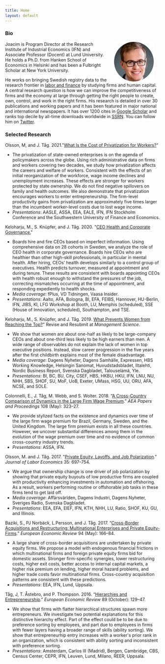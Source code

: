 ```yaml
---
title: Home
layout: default
---
```


### Bio
<img src="/assets/pictures/joacim_round.jpg" align="right" hspace="20">Joacim is Program Director at the Research Institute of Industrial Economics (IFN) and Associate Professor (Docent) at Lund University. He holds a Ph.D. from Hanken School of Economics in Helsinki and has been a Fulbright Scholar at New York University.

He works on bringing Swedish registry data to the research frontier in [labor and finance](https://www.joacimtag.se/laborandfinance.html) by studying firms and human capital. A central research question is how we can improve the competitiveness of firms and the economy at large through getting the right people to create, own, control, and work in the right firms. His research is detailed in over 30 publications and working papers and it has been featured in major national and international newspapers. It has over 1200 cites in [Google Scholar](http://scholar.google.com/citations?user=Q0dCshQAAAAJ&amp;hl=en) and ranks top decile by all-time downloads worldwide in [SSRN](https://papers.ssrn.com/sol3/cf_dev/AbsByAuth.cfm?per_id=397712). You can follow him on [Twitter](https://twitter.com/joacimtag).

### Selected Research

Olsson, M, and J. Tåg. 2021."[What Is the Cost of Privatization for Workers?](https://doi.org/10.2139/ssrn.3134462)" 
* The privatization of state-owned enterprises is on the agenda of policymakers across the globe. Using rich administrative data on firms and workers covering two decades, we study how privatization affects the careers and welfare of workers. Consistent with the effects of an initial reorganization of the workforce, wage income declines and unemployment increases. These effects are stronger for workers protected by state ownership. We do not find negative spillovers on family and health outcomes. We also demonstrate that privatization encourages workers to enter entrepreneurship. The firm-level productivity gains from privatization are approximately five times larger than the incumbent worker-level costs due to lost wage income.
* <em>Presentations</em>: AASLE, ASSA, EEA, EALE, IFN, IFN Stockholm Conference and the Southwestern University of Finance and Economics.

Keloharju, M., S. Knüpfer, and J. Tåg. 2020. "[CEO Health and Corporate Governance.](http://ssrn.com/abstract=3560071)" 
* Boards hire and fire CEOs based on imperfect information. Using comprehensive data on 28 cohorts in Sweden, we analyze the role of CEO health in corporate governance. Boards hire CEOs who are healthier than other high-skill professionals, in particular in mental health. After hiring, CEOs’ health develops similarly to a control group of executives. Health predicts turnover, measured at appointment and during tenure. These results are consistent with boards appointing CEOs with health robust enough to withstand the pressures of the job, correcting mismatches occurring at the time of appointment, and responding expediently to health shocks.
* <em>Media coverage</em>: fPlus, VD Tidningen, Vaasa Insider. 
* <em>Presentations</em>: Aalto, AFA, Bologna, BI, EFA, FEIBS, Hannover, HU-Berlin, IFN, JIBS, KI, LFG Workshop at Booth, LU, Memphis (scheduled), SSE (House of Innovation, scheduled), Southampton, and TSE.

Keloharju, M., S. Knüpfer, and J. Tåg. 2019. [What Prevents Women from Reaching the Top?](https://ssrn.com/abstract=2730207)" Revise and Resubmit at <em>Management Science</em>.
* We show that women are about one-half as likely to be large-company CEOs and about one-third less likely to be high earners than men. A wide range of observables do not explain the lack of women in top executive positions. Instead, slow career progression in the five years after the first childbirth explains most of the female disadvantage. 
* <em>Media coverage</em>: Dagens Nyheter, Dagens Samhälle, Expressen, HBS Working Knowledge, Helsingin Sanomat, Huvudstadsbladet, Iltalehti, Nordic Business Report, Svenska Dagbladet, Talouselämä, Yle.
* <em>Presentations</em>: BI, BC, BU, City, CSEF, HBS, HKBU, HKU, IFN, LNU, NU, NHH, SBS, SHOF, SU, MoF, UoB, Exeter, UMass, HSG, UU, ORU, AFA, NCSE, and SOLE.

Colonnelli, E., J. Tåg, M. Webb, and S. Wolter. 2018. “[A Cross-Country Comparison of Dynamics in the Large Firm Wage Premium](https://doi.org/10.1257/pandp.20181067).” *AEA Papers and Proceedings* 108 (May): 323–27.
* We provide stylized facts on the existence and dynamics over time of the large firm wage premium for Brazil, Germany, Sweden, and the United Kingdom. The large firm premium exists in all these countries. However, we uncover substantial differences among them in the evolution of the wage premium over time and no evidence of common cross-country industry trends.
* <em>Presentations</em>: ASSA, IFN.

Olsson, M. and J. Tåg. 2017. "[Private Equity, Layoffs, and Job Polarization](https://doi.org/10.1086/690712)." <em>Journal of Labor Economics</em> 35: 697–754.
* We argue that ownership change is one driver of job polarization by showing that private equity buyouts of low productive firms are coupled with productivity enhancing investments in automation and offshoring. As a result, workers performing routine or offshorable job tasks in these firms tend to get laid off. 
* <em>Media coverage</em>: Affärsvärlden, Dagens Industri, Dagens Nyheter, Sveriges Radio, Svenska Dagbladet.
* <em>Presentations</em>: EEA, EFA, EIEF, IFN, KTH, NHH, LU, Ratio, SHOF, KU, GU, and Illinois.

Baziki, S., PJ Norbäck, L.Persson, and J. Tåg. 2017. “[Cross-Border Acquisitions and Restructuring: Multinational Enterprises and Private Equity-Firms](https://doi.org/10.1016/j.euroecorev.2017.02.012).” *European Economic Review* 94 (May): 166–84.
* A large share of cross-border acquisitions are undertaken by private equity firms. We propose a model with endogenous financial frictions in which multinational firms and foreign private equity firms bid for domestic assets. Stronger firm-specific synergies, lower restructuring costs, higher exit costs, better access to internal capital markets, a higher risk premium on lending, higher moral hazard problems, and higher trade costs favor multinational firms. Cross-country acquisition patterns are consistent with these predictions.
* <em>Presentations</em>: EEA, IFN, Lund, Uppsala.

Tåg, J, T. Åstebro, and P. Thompson. 2016. “[Hierarchies and Entrepreneurship](https://doi.org/10.1016/j.euroecorev.2016.06.007).” *European Economic Review* 89 (October): 129–47.
* We show that firms with flatter hierarchical structures spawn more entrepreneurs. We investigate two potential explanations for this distinctive hierarchy effect. Part of the effect could be to be due to preference sorting by employees, and part due to employees in firms with fewer layers having a broader range of skills (ability sorting). We show that entrepreneurhip entry increases with a worker's prior rank in an organization, which is consistent with ability sorting and inconsistent with preference sorting.
* <em>Presentations</em>: Amsterdam, Carlos III (Madrid), Bergen, Cambridge, CBS, Census Center, CEPR, IFN, Leuven, Lund, Milano, REER, Uppsala.

